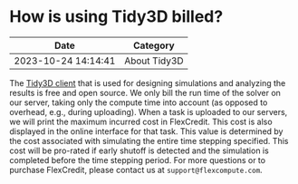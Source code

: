 # How is using Tidy3D billed?

| Date       | Category    |
|------------|-------------|
| 2023-10-24 14:14:41 | About Tidy3D |


The [Tidy3D client](https://pypi.org/project/tidy3d/) that is used for designing simulations and analyzing the results is free and open source. We only bill the run time of the solver on our server, taking only the compute time into account (as opposed to overhead, e.g., during uploading). When a task is uploaded to our servers, we will print the maximum incurred cost in FlexCredit. This cost is also displayed in the online interface for that task. This value is determined by the cost associated with simulating the entire time stepping specified. This cost will be pro-rated if early shutoff is detected and the simulation is completed before the time stepping period. For more questions or to purchase FlexCredit, please contact us at `support@flexcompute.com`. 
